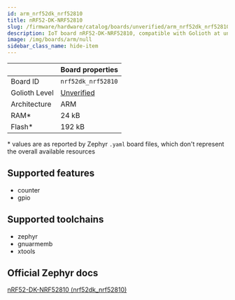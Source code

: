 ```yaml
---
id: arm_nrf52dk_nrf52810
title: nRF52-DK-NRF52810
slug: /firmware/hardware/catalog/boards/unverified/arm_nrf52dk_nrf52810
description: IoT board nRF52-DK-NRF52810, compatible with Golioth at unverified level.
image: /img/boards/arm/null
sidebar_class_name: hide-item
---
```


[//]: # (This is an auto-generated file, do not edit! Changes to it will be lost upon re-generation)



|                | Board properties     |
| -------------  | -------------------- |
| Board ID       | `nrf52dk_nrf52810` |
| Golioth Level  | [Unverified](/firmware/hardware#unverified-boards) |
| Architecture   | ARM |
| RAM*           | 24 kB |
| Flash*         | 192 kB |

\* values are as reported by Zephyr `.yaml` board files, which don't represent the overall available resources



## Supported features

* counter
* gpio

## Supported toolchains

* zephyr
* gnuarmemb
* xtools

## Official Zephyr docs

[nRF52-DK-NRF52810 (nrf52dk_nrf52810)](https://docs.zephyrproject.org/latest/boards/arm/nrf52dk_nrf52810/doc/index.html)
